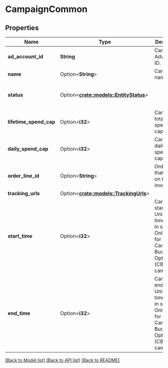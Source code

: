 # CampaignCommon

## Properties

Name | Type | Description | Notes
------------ | ------------- | ------------- | -------------
**ad_account_id** | **String** | Campaign's Advertiser ID. | 
**name** | Option<**String**> | Campaign name. | [optional]
**status** | Option<[**crate::models::EntityStatus**](EntityStatus.md)> |  | [optional][default to ACTIVE]
**lifetime_spend_cap** | Option<**i32**> | Campaign total spending cap. | [optional]
**daily_spend_cap** | Option<**i32**> | Campaign daily spending cap. | [optional]
**order_line_id** | Option<**String**> | Order line ID that appears on the invoice. | [optional]
**tracking_urls** | Option<[**crate::models::TrackingUrls**](TrackingUrls.md)> |  | [optional]
**start_time** | Option<**i32**> | Campaign start time. Unix timestamp in seconds. Only used for Campaign Budget Optimization (CBO) campaigns. | [optional]
**end_time** | Option<**i32**> | Campaign end time. Unix timestamp in seconds. Only used for Campaign Budget Optimization (CBO) campaigns. | [optional]

[[Back to Model list]](../README.md#documentation-for-models) [[Back to API list]](../README.md#documentation-for-api-endpoints) [[Back to README]](../README.md)


